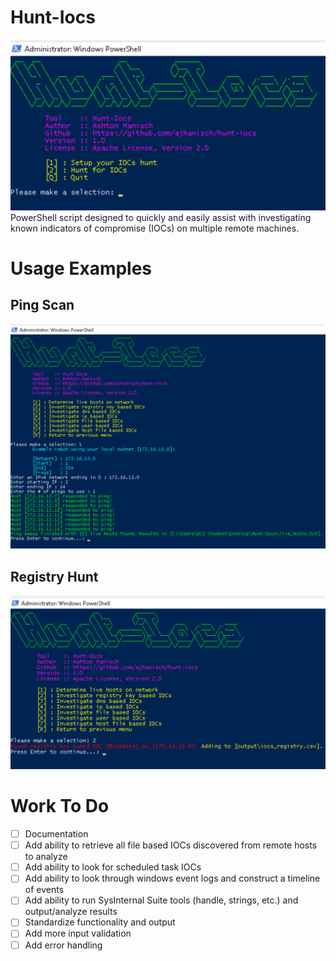 # Hunt-Iocs
![GitHub Logo](/images/main_menu.png)
PowerShell script designed to quickly and easily assist with investigating known indicators of compromise (IOCs) on multiple remote machines.

# Usage Examples
## Ping Scan
![Ping Sweep](/images/example_ping_sweep.png)

## Registry Hunt
![Registry Hunt](/images/example_registry_hunt.png)

# Work To Do
- [ ] Documentation
- [ ] Add ability to retrieve all file based IOCs discovered from remote hosts to analyze  
- [ ] Add ability to look for scheduled task IOCs  
- [ ] Add ability to look through windows event logs and construct a timeline of events  
- [ ] Add ability to run SysInternal Suite tools (handle, strings, etc.) and output/analyze results
- [ ] Standardize functionality and output
- [ ] Add more input validation  
- [ ] Add error handling 
